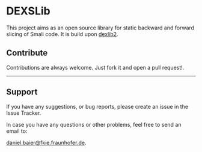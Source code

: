 # DEXSLib

This project aims as an open source library for static backward and forward slicing of Smali code. 
It is build upon [dexlib2](https://github.com/JesusFreke/smali/tree/master/dexlib2).

## Contribute

Contributions are always welcome. Just fork it and open a pull request!.
___

## Support

If you have any suggestions, or bug reports, please create an issue in the Issue Tracker.

In case you have any questions or other problems, feel free to send an email to:

[daniel.baier@fkie.fraunhofer.de](mailto:daniel.baier@fkie.fraunhofer.de).